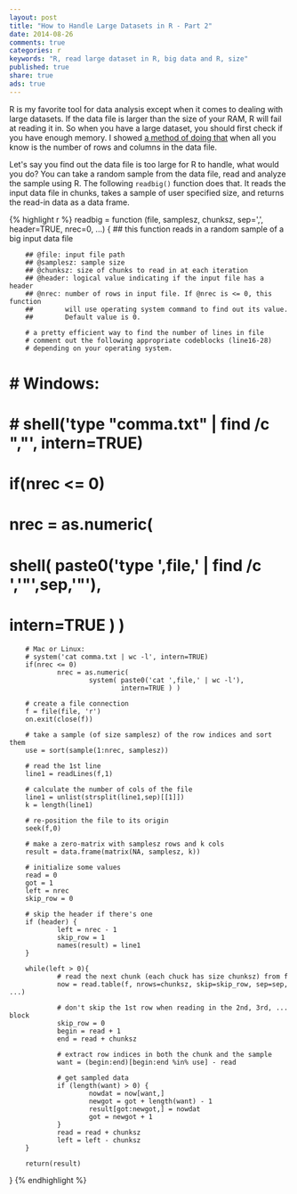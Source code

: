 ```yaml
---
layout: post
title: "How to Handle Large Datasets in R - Part 2"
date: 2014-08-26 
comments: true
categories: r
keywords: "R, read large dataset in R, big data and R, size"
published: true
share: true
ads: true
---
```


R is my favorite tool for data analysis except when it comes to dealing with large datasets. If the data file is larger than the size of your RAM, R will fail at reading it in. So when you have a large dataset, you should first check if you have enough memory. I showed [a method of doing that](http://masterr.org/r/how-to-handle-large-datasets-in-r-part-1/) when all you know is the number of rows and columns in the data file. 

Let's say you find out the data file is too large for R to handle, what would you do? You can take a random sample from the data file, read and analyze the sample using R. The following `readbig()` function does that. It reads the input data file in chunks, takes a sample of user specified size, and returns the read-in data as a data frame.

{% highlight r %}
readbig = function (file, samplesz, chunksz, sep=',', header=TRUE, nrec=0, ...) {
        ## this function reads in a random sample of a big input data file
        
        ## @file: input file path
        ## @samplesz: sample size
        ## @chunksz: size of chunks to read in at each iteration
        ## @header: logical value indicating if the input file has a header
        ## @nrec: number of rows in input file. If @nrec is <= 0, this function
        ##        will use operating system command to find out its value.
        ##        Default value is 0. 
        
        # a pretty efficient way to find the number of lines in file
        # comment out the following appropriate codeblocks (line16-28) 
        # depending on your operating system.
        
#         # Windows: 
#         # shell('type "comma.txt" | find /c ","', intern=TRUE)
#         if(nrec <= 0) 
#                 nrec = as.numeric(
#                         shell( paste0('type ',file,' | find /c ','"',sep,'"'), 
#                                intern=TRUE ) )
        
        # Mac or Linux:
        # system('cat comma.txt | wc -l', intern=TRUE)
        if(nrec <= 0) 
                nrec = as.numeric(
                        system( paste0('cat ',file,' | wc -l'), 
                                intern=TRUE ) )
        
        # create a file connection
        f = file(file, 'r')
        on.exit(close(f))
        
        # take a sample (of size samplesz) of the row indices and sort them
        use = sort(sample(1:nrec, samplesz))
        
        # read the 1st line
        line1 = readLines(f,1) 
        
        # calculate the number of cols of the file
        line1 = unlist(strsplit(line1,sep)[[1]])
        k = length(line1)
        
        # re-position the file to its origin
        seek(f,0) 
        
        # make a zero-matrix with samplesz rows and k cols
        result = data.frame(matrix(NA, samplesz, k))
        
        # initialize some values
        read = 0
        got = 1
        left = nrec
        skip_row = 0
        
        # skip the header if there's one
        if (header) {
                left = nrec - 1 
                skip_row = 1
                names(result) = line1
        }
        
        while(left > 0){
                # read the next chunk (each chuck has size chunksz) from f
                now = read.table(f, nrows=chunksz, skip=skip_row, sep=sep, ...) 
                
                # don't skip the 1st row when reading in the 2nd, 3rd, ... block
                skip_row = 0   
                begin = read + 1
                end = read + chunksz
                
                # extract row indices in both the chunk and the sample 
                want = (begin:end)[begin:end %in% use] - read 
                
                # get sampled data
                if (length(want) > 0) {
                        nowdat = now[want,]
                        newgot = got + length(want) - 1
                        result[got:newgot,] = nowdat
                        got = newgot + 1
                }
                read = read + chunksz
                left = left - chunksz
        }
        
        return(result)
}
{% endhighlight %}
